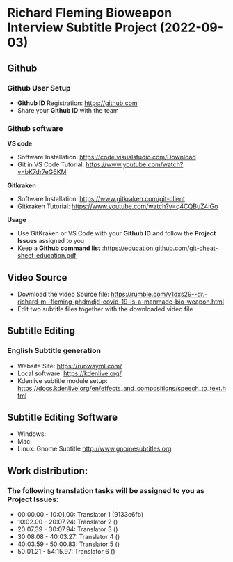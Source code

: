 # Richard Fleming Bioweapon Interview Subtitle Project (2022-09-03)

## Github

### Github User Setup

- **Github ID** Registration: https://github.com
- Share your **Github ID** with the team

### Github software 

**VS code**
- Software Installation: https://code.visualstudio.com/Download
- Git in VS Code Tutorial: https://www.youtube.com/watch?v=bK7dr7eG6KM

**Gitkraken**
- Software Installation: https://www.gitkraken.com/git-client
- Gitkraken Tutorial: https://www.youtube.com/watch?v=q4CQBuZ4IGo

**Usage**
- Use GitKraken or VS Code with your **Github ID** and follow the **Project Issues** assigned to you
- Keep a **Github command list** :https://education.github.com/git-cheat-sheet-education.pdf

## Video Source

- Download the video Source file:  https://rumble.com/v1dxs29--dr.-richard-m.-fleming-phdmdjd-covid-19-is-a-manmade-bio-weapon.html 
- Edit two subtitle files together with the downloaded video file 

## Subtitle Editing

### English Subtitle generation

- Website Site: https://runwayml.com/
- Local software: https://kdenlive.org/
- Kdenlive subtitle module setup: https://docs.kdenlive.org/en/effects_and_compositions/speech_to_text.html

## Subtitle Editing Software 

- Windows: 
- Mac: 
- Linux: Gnome Subtitle http://www.gnomesubtitles.org 

 
## Work distribution:

### The following translation tasks will be assigned to you as **Project Issues**:

- 00:00.00 - 10:01.00: Translator 1 (9133c6fb)
- 10:02.00 - 20:07.24: Translator 2 ()
- 20:07.39 - 30:07.94: Translator 3 ()
- 30:08.08 - 40:03.27: Translator 4 ()
- 40:03.59 - 50:00.83: Translator 5 ()
- 50:01.21 - 54:15.97: Translator 6 ()






